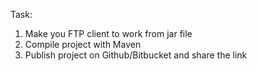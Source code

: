 Task:
1. Make you FTP client to work from jar file
2. Compile project with Maven
3. Publish project on Github/Bitbucket and share the link